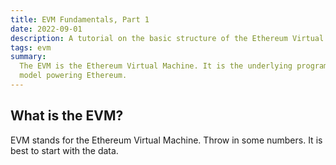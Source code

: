 ```yaml
---
title: EVM Fundamentals, Part 1
date: 2022-09-01
description: A tutorial on the basic structure of the Ethereum Virtual Machine.
tags: evm
summary:
  The EVM is the Ethereum Virtual Machine. It is the underlying programming
  model powering Ethereum.
---
```


## What is the EVM?

EVM stands for the Ethereum Virtual Machine. Throw in some numbers. It is best
to start with the data.
